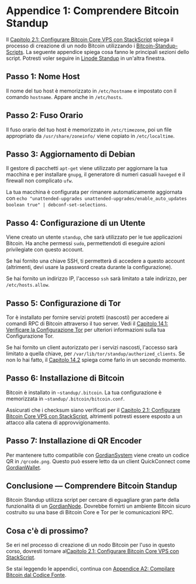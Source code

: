 # Appendice 1: Comprendere Bitcoin Standup

Il [Capitolo 2.1: Configurare Bitcoin Core VPS con StackScript](02_1_Configurare_Bitcoin-Core_VPS_con_StackScript.md) spiega il processo di creazione di un nodo Bitcoin utilizzando i [Bitcoin-Standup-Scripts](https://github.com/BlockchainCommons/Bitcoin-Standup-Scripts). La seguente appendice spiega cosa fanno le principali sezioni dello script. Potresti voler seguire in [Linode Standup](https://github.com/BlockchainCommons/Bitcoin-Standup-Scripts/blob/master/Scripts/LinodeStandUp.sh) in un'altra finestra.

## Passo 1: Nome Host

Il nome del tuo host è memorizzato in `/etc/hostname` e impostato con il comando `hostname`. Appare anche in `/etc/hosts`.

## Passo 2: Fuso Orario

Il fuso orario del tuo host è memorizzato in `/etc/timezone`, poi un file appropriato da `/usr/share/zoneinfo/` viene copiato in `/etc/localtime`.

## Passo 3: Aggiornamento di Debian

Il gestore di pacchetti `apt-get` viene utilizzato per aggiornare la tua macchina e per installare `gnupg`, il generatore di numeri casuali `haveged` e il firewall non complicato `ufw`.

La tua macchina è configurata per rimanere automaticamente aggiornata con `echo "unattended-upgrades unattended-upgrades/enable_auto_updates boolean true" | debconf-set-selections`.

## Passo 4: Configurazione di un Utente

Viene creato un utente `standup`, che sarà utilizzato per le tue applicazioni Bitcoin. Ha anche permessi `sudo`, permettendoti di eseguire azioni privilegiate con questo account.

Se hai fornito una chiave SSH, ti permetterà di accedere a questo account (altrimenti, devi usare la password creata durante la configurazione).

Se hai fornito un indirizzo IP, l'accesso `ssh` sarà limitato a tale indirizzo, per `/etc/hosts.allow`.

## Passo 5: Configurazione di Tor

Tor è installato per fornire servizi protetti (nascosti) per accedere ai comandi RPC di Bitcoin attraverso il tuo server. Vedi il [Capitolo 14.1: Verificare la Configurazione Tor](14_1_Verificare_la_Configurazione_Tor.md) per ulteriori informazioni sulla tua Configurazione Tor.

Se hai fornito un client autorizzato per i servizi nascosti, l'accesso sarà limitato a quella chiave, per `/var/lib/tor/standup/authorized_clients`. Se non lo hai fatto, il [Capitolo 14.2](14_2_Cambiare_Bitcoin_Hidden_Services.md) spiega come farlo in un secondo momento.

## Passo 6: Installazione di Bitcoin

Bitcoin è installato in `~standup/.bitcoin`. La tua configurazione è memorizzata in `~standup/.bitcoin/bitcoin.conf`.

Assicurati che i checksum siano verificati per il [Capitolo 2.1: Configurare Bitcoin Core VPS con StackScript](02_1_Configurare_Bitcoin-Core_VPS_con_StackScript.md), altrimenti potresti essere esposto a un attacco alla catena di approvvigionamento.

## Passo 7: Installazione di QR Encoder

Per mantenere tutto compatibile con [GordianSystem](https://github.com/BlockchainCommons/GordianSystem) viene creato un codice QR in `/qrcode.png`. Questo può essere letto da un client QuickConnect come [GordianWallet](https://github.com/BlockchainCommons/GordianWallet-iOS).

## Conclusione — Comprendere Bitcoin Standup

Bitcoin Standup utilizza script per cercare di eguagliare gran parte della funzionalità di un [GordianNode](https://github.com/BlockchainCommons/GordianNode-macOS). Dovrebbe fornirti un ambiente Bitcoin sicuro costruito su una base di Bitcoin Core e Tor per le comunicazioni RPC.

## Cosa c'è di prossimo?

Se eri nel processo di creazione di un nodo Bitcoin per l'uso in questo corso, dovresti tornare al[Capitolo 2.1: Configurare Bitcoin Core VPS con StackScript](02_1_Configurare_Bitcoin-Core_VPS_con_StackScript.md).

Se stai leggendo le appendici, continua con [Appendice A2: Compilare Bitcoin dal Codice Fonte](A2_0_Compilare_Bitcoin_dal_Codice_Fonte.md).

